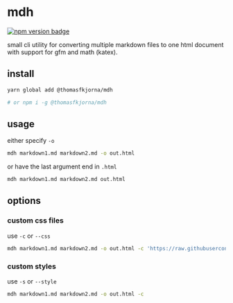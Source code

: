 # mdh

[![npm version badge](https://img.shields.io/npm/v/@thomasfkjorna/mdh?color=%23cb0000&logo=npm)](https://npmjs.com/package/@thomasfkjorna/mdh)

small cli utility for converting multiple markdown files to one html document with support for gfm and math (katex).

## install

```sh
yarn global add @thomasfkjorna/mdh

# or npm i -g @thomasfkjorna/mdh
```

## usage

either specify `-o`

```sh
mdh markdown1.md markdown2.md -o out.html
```

or have the last argument end in `.html`

```sh
mdh markdown1.md markdown2.md out.html
```

## options

### custom css files

use `-c` or `--css`

```sh
mdh markdown1.md markdown2.md -o out.html -c 'https://raw.githubusercontent.com/thomasfkjorna/mdh/katex.min.css'
```

### custom styles

use `-s` or `--style`

```sh
mdh markdown1.md markdown2.md -o out.html -c
```
